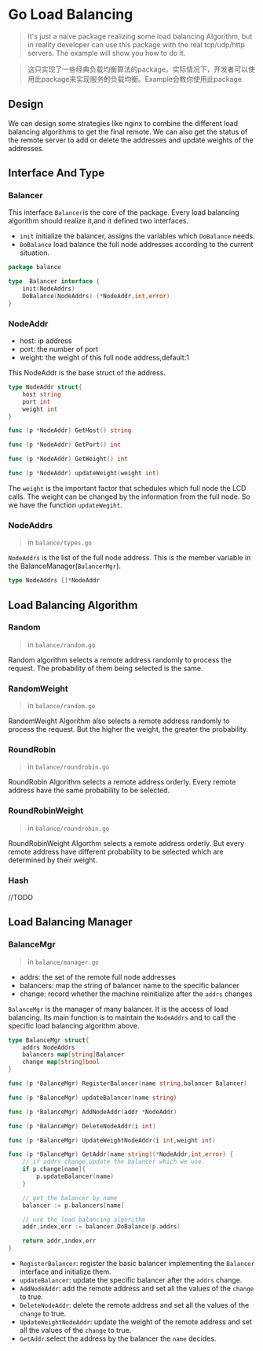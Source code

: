 
# Go Load Balancing 
> It's just a naive package realizing some load balancing Algorithm, but in reality developer can use this package with the real tcp/udp/http servers. The example will show you how to do it.

> 这只实现了一些经典负载均衡算法的package。实际情况下，开发者可以使用此package来实现服务的负载均衡。Example会教你使用此package

## Design

We can design some strategies like nginx to combine the different load balancing algorithms to get the final remote. We can also get the status of the remote server to add or delete the addresses and update weights of the addresses.

## Interface And Type

### Balancer

This interface `Balancer`is the core of the package. Every load balancing algorithm should realize
it,and it defined two interfaces.

* `init` initialize the balancer, assigns the variables which `DoBalance` needs.
* `DoBalance` load balance the full node addresses according to the current situation.

```go
package balance

type  Balancer interface {
    init(NodeAddrs)
    DoBalance(NodeAddrs) (*NodeAddr,int,error)
}
```

### NodeAddr

* host: ip address
* port: the number of port
* weight: the weight of this full node address,default:1

This NodeAddr is the base struct of the address.

```go
type NodeAddr struct{
    host string
    port int
    weight int
}

func (p *NodeAddr) GetHost() string

func (p *NodeAddr) GetPort() int

func (p *NodeAddr) GetWeight() int

func (p *NodeAddr) updateWeight(weight int)
```

The `weight` is the important factor that schedules which full node the LCD calls. The weight can be
changed by the information from the full node. So we have the function `updateWegiht`.

### NodeAddrs

>in `balance/types.go`

`NodeAddrs` is the list of the full node address. This is the member variable in the 
BalanceManager(`BalancerMgr`).

```go
type NodeAddrs []*NodeAddr
```

## Load Balancing Algorithm

### Random

>in `balance/random.go`

Random algorithm selects a remote address randomly to process the request. The probability of them
being selected is the same.

### RandomWeight

>in `balance/random.go`

RandomWeight Algorithm also selects a remote address randomly to process the request. But the higher
the weight, the greater the probability.

### RoundRobin

>in `balance/roundrobin.go`

RoundRobin Algorithm selects a remote address orderly. Every remote address have the same 
probability to be selected.

### RoundRobinWeight

>in `balance/roundrobin.go`

RoundRobinWeight Algorthm selects a remote address orderly. But every remote address have different 
probability to be selected which are determined by their weight.

### Hash

//TODO

## Load Balancing Manager

### BalanceMgr

>in `balance/manager.go`

* addrs: the set of the remote full node addresses
* balancers: map the string of balancer name to the specific balancer
* change: record whether the machine reinitialize after the `addrs` changes

`BalanceMgr` is the manager of many balancer. It is the access of load balancing. Its main function 
is to maintain the `NodeAddrs` and to call the specific load balancing algorithm above.

```go
type BalanceMgr struct{
    addrs NodeAddrs
    balancers map[string]Balancer
    change map[string]bool
}

func (p *BalanceMgr) RegisterBalancer(name string,balancer Balancer)

func (p *BalanceMgr) updateBalancer(name string)

func (p *BalanceMgr) AddNodeAddr(addr *NodeAddr)

func (p *BalanceMgr) DeleteNodeAddr(i int)

func (p *BalanceMgr) UpdateWeightNodeAddr(i int,weight int)

func (p *BalanceMgr) GetAddr(name string)(*NodeAddr,int,error) {
    // if addrs change,update the balancer which we use.
    if p.change[name]{
        p.updateBalancer(name)
    }

    // get the balancer by name
    balancer := p.balancers[name]

    // use the load balancing algorithm
    addr,index,err := balancer.DoBalance(p.addrs)

    return addr,index,err
}
```

* `RegisterBalancer`: register the basic balancer implementing the `Balancer` interface and initialize them.
* `updateBalancer`: update the specific balancer after the `addrs` change.
* `AddNodeAddr`: add the remote address and set all the values of the `change` to true.
* `DeleteNodeAddr`: delete the remote address and set all the values of the `change` to true.
* `UpdateWeightNodeAddr`: update the weight of the remote address and set all the values of the `change` to true.
* `GetAddr`:select the address by the balancer the `name` decides.  


